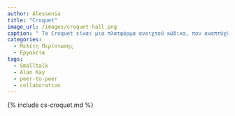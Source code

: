 ```yaml
---
author: Alessenia
title: "Croquet"
image_url: /images/croquet-hall.png
caption: " Το Croquet είναι μια πλατφόρμα ανοιχτού κώδικα, που αναπτύχθηκε από τον Alan Kay και την ομάδα του για να υποστηρίξει την συνεργατική δημιουργία λογισμικού και εικονικών εφαρμογών. Υποστηρίζει τη χρήση της Smalltalk, για τη δημιουργία δυναμικών και διαδραστικών αντικειμένων σε εικονικά περιβάλλοντα."
categories:
  - Μελέτη Περίπτωσης
  - Εργαλεία
tags:
  - Smalltalk
  - Alan Kay
  - peer-to-peer
  - collaboration
---
```


{% include cs-croquet.md %}

